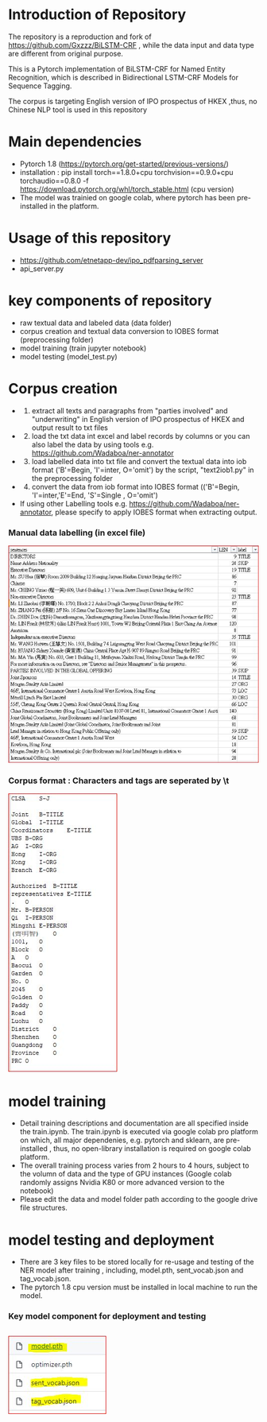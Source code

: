 # Introduction of Repository

The repository is a reproduction and fork of https://github.com/Gxzzz/BiLSTM-CRF , while the data input and data type are different from original purpose.

This is a Pytorch implementation of BiLSTM-CRF for Named Entity Recognition, which is described in Bidirectional LSTM-CRF Models for Sequence Tagging.

The corpus is targeting English version of IPO prospectus of HKEX ,thus, no Chinese NLP tool is used in this repository



# Main dependencies
- Pytorch 1.8 (https://pytorch.org/get-started/previous-versions/)
- installation : pip install torch==1.8.0+cpu torchvision==0.9.0+cpu torchaudio==0.8.0 -f https://download.pytorch.org/whl/torch_stable.html (cpu version)
- The model was trainied on google colab, where pytorch has been pre-installed in the platform.


# Usage of this repository
- https://github.com/etnetapp-dev/ipo_pdfparsing_server
- api_server.py

# key components of repository
- raw textual data and labeled data (data folder) 
- corpus creation and textual data conversion to IOBES format (preprocessing folder)
- model training (train jupyter notebook)
- model testing (model_test.py)


# Corpus creation
- 1. extract all texts and paragraphs from  "parties involved" and "underwriting" in English version of IPO prospectus of HKEX and output result to txt files
- 2. load the txt data int excel and label records by columns or you can also label the data by using tools e.g. https://github.com/Wadaboa/ner-annotator
- 3. load labelled data into txt file and convert the textual data into iob format ('B'=Begin, 'I'=inter, O='omit') by the script, "text2iob1.py" in the preprocessing folder
- 4. convert the data from iob format into IOBES format (('B'=Begin, 'I'=inter,'E'=End, 'S'=Single , O='omit')
- If using other Labelling tools e.g. https://github.com/Wadaboa/ner-annotator, please specify to apply IOBES format when extracting output.

### Manual data labelling (in excel file)
![](pic/rawdata.JPG)

### Corpus format : Characters and tags are seperated by \t
![](pic/processdata.JPG)

# model training
- Detail training descriptions and documentation are all specified inside the train.ipynb. The train.ipynb is executed via google colab pro platform on which,  all major dependenies,  e.g. pytorch and sklearn, are pre-installed , thus, no open-library installation is required on google colab platform.
- The overall training process varies from 2 hours to 4 hours, subject to the volumn of data and the type of GPU instances (Google colab randomly assigns Nvidia K80 or more advanced version to the notebook)
- Please edit the data and model folder path according to the google drive file structures.

# model testing and deployment
- There are 3 key files to be stored locally for re-usage and testing of the NER model after training , including, model.pth, sent_vocab.json and tag_vocab.json.
- The pytorch 1.8 cpu version must be installed in local machine to run the model.


### Key model component for deployment and testing
![](pic/model_conponents.JPG)
-
